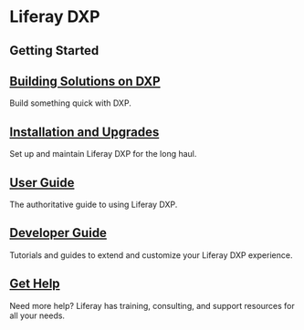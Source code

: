 # Liferay DXP

## Getting Started

## [Building Solutions on DXP](./solutions/README.md)

Build something quick with DXP.

## [Installation and Upgrades](./installation-and-upgrades/README.md)

Set up and maintain Liferay DXP for the long haul.

## [User Guide](./user-guide/README.md)

The authoritative guide to using Liferay DXP.

## [Developer Guide](./developer-guide/README.md)

Tutorials and guides to extend and customize your Liferay DXP experience.

## [Get Help](./get-help/README.md)

Need more help? Liferay has training, consulting, and support resources for all your needs.
